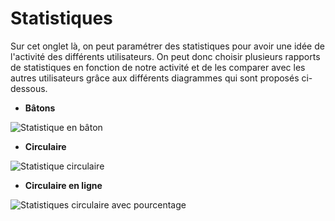 # Statistiques

Sur cet onglet là, on peut paramétrer des statistiques pour avoir une idée de l'activité des différents utilisateurs. On peut donc choisir plusieurs rapports de statistiques en fonction de notre activité et de les comparer avec les autres utilisateurs grâce aux différents diagrammes qui sont proposés ci-dessous.  &#x20;

* **Bâtons**

![Statistique en bâton](../.gitbook/assets/image.png)

* **Circulaire**

![Statistique circulaire](<../.gitbook/assets/Capture d’écran 2022-05-18 085237.png>)

* **Circulaire en ligne**

![Statistiques circulaire avec pourcentage](<../.gitbook/assets/Capture d’écran 2022-05-18 085325.png>)
